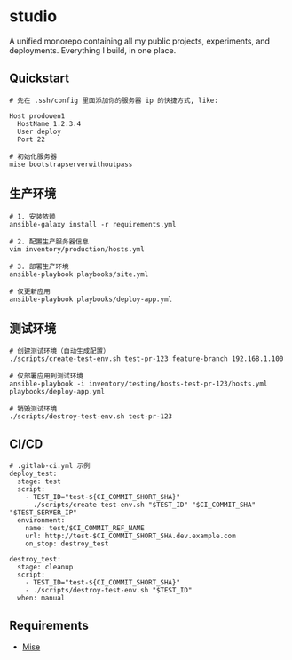 # studio

A unified monorepo containing all my public projects, experiments, and deployments. Everything I build, in one place.

## Quickstart


```
# 先在 .ssh/config 里面添加你的服务器 ip 的快捷方式, like:

Host prodowen1
  HostName 1.2.3.4
  User deploy
  Port 22

# 初始化服务器
mise bootstrapserverwithoutpass
```


## 生产环境

```
# 1. 安装依赖
ansible-galaxy install -r requirements.yml

# 2. 配置生产服务器信息
vim inventory/production/hosts.yml

# 3. 部署生产环境
ansible-playbook playbooks/site.yml

# 仅更新应用
ansible-playbook playbooks/deploy-app.yml
```


## 测试环境

```
# 创建测试环境（自动生成配置）
./scripts/create-test-env.sh test-pr-123 feature-branch 192.168.1.100

# 仅部署应用到测试环境
ansible-playbook -i inventory/testing/hosts-test-pr-123/hosts.yml playbooks/deploy-app.yml

# 销毁测试环境
./scripts/destroy-test-env.sh test-pr-123
```

## CI/CD 

```
# .gitlab-ci.yml 示例
deploy_test:
  stage: test
  script:
    - TEST_ID="test-${CI_COMMIT_SHORT_SHA}"
    - ./scripts/create-test-env.sh "$TEST_ID" "$CI_COMMIT_SHA" "$TEST_SERVER_IP"
  environment:
    name: test/$CI_COMMIT_REF_NAME
    url: http://test-$CI_COMMIT_SHORT_SHA.dev.example.com
    on_stop: destroy_test

destroy_test:
  stage: cleanup
  script:
    - TEST_ID="test-${CI_COMMIT_SHORT_SHA}"
    - ./scripts/destroy-test-env.sh "$TEST_ID"
  when: manual
```

## Requirements

- [Mise](https://mise.jdx.dev/)



